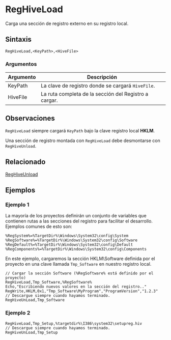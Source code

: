 # RegHiveLoad

Carga una sección de registro externo en su registro local.

## Sintaxis

```pebakery
RegHiveLoad,<KeyPath>,<HiveFile>
```

### Argumentos

| Argumento | Descripción |
| --- | --- |
| KeyPath | La clave de registro donde se cargará `HiveFile`. |
| HiveFile | La ruta completa de la sección del Registro a cargar. |

## Observaciones

`RegHiveLoad` siempre cargará `KeyPath` bajo la clave registro local **HKLM**.

Una sección de registro montada con `RegHiveLoad` debe desmontarse con `RegHiveUnload`.

## Relacionado

[RegHiveUnload](./RegHiveUnload.md)

## Ejemplos

### Ejemplo 1

La mayoría de los proyectos definirán un conjunto de variables que contienen rutas a las secciones del registro para facilitar el desarrollo.
Ejemplos comunes de esto son:

```pebakery
%RegSystem%=%TargetDir%\Windows\System32\config\System
%RegSoftware%=%TargetDir%\Windows\System32\config\Software
%RegDefault%=%TargetDir%\Windows\System32\config\Default
%RegComponents%=%TargetDir%\Windows\System32\config\Components
```

En este ejemplo, cargaremos la sección HKLM\Software definida por el proyecto en una clave llamada `Tmp_Software` en nuestro registro local.

```pebakery
// Cargar la sección Software (%RegSoftware% está definido por el proyecto)
RegHiveLoad,Tmp_Software,%RegSoftware%
Echo,"Escribiendo nuevos valores en la sección del registro.."
RegWrite,HKLM,0x1,"Tmp_Software\MyProgram","ProgramVersion","1.2.3"
// Descargue siempre cuando hayamos terminado.
RegHiveUnLoad,Tmp_Software
```
### Ejemplo 2

```pebakery
RegHiveLoad,Tmp_Setup,%targetdir%\I386\system32\setupreg.hiv
// Descargue siempre cuando hayamos terminado.
RegHiveUnLoad,Tmp_Setup
```
